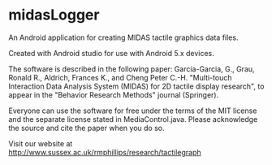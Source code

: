 # midasLogger
An Android application for creating MIDAS tactile graphics data files.

Created with Android studio for use with Android 5.x devices.

The software is described in the following paper:
Garcia-Garcia, G., Grau, Ronald R., Aldrich, Frances K., and Cheng Peter C.-H. "Multi-touch Interaction Data Analysis System (MIDAS) for 2D tactile display research", to appear in the "Behavior Research Methods" journal (Springer).

Everyone can use the software for free under the terms of the MIT license and the separate license stated in MediaControl.java.
Please acknowledge the source and cite the paper when you do so.

Visit our website at http://www.sussex.ac.uk/rmphillips/research/tactilegraph
